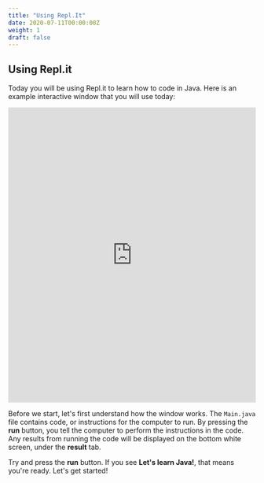 ```yaml
---
title: "Using Repl.It"
date: 2020-07-11T00:00:00Z
weight: 1
draft: false
---
```


## Using Repl.it

Today you will be using Repl.it to learn how to code in Java. Here is an example interactive window that you will use today:

<iframe height="600px" width="100%" src="https://repl.it/@nuevofoundation/JavaBasicsTest?lite=true#Main.java" scrolling="no" frameborder="no" allowtransparency="true" allowfullscreen="true" sandbox="allow-forms allow-pointer-lock allow-popups allow-same-origin allow-scripts allow-modals"></iframe>

Before we start, let's first understand how the window works. The `Main.java` file contains code, or instructions for the computer to run. By pressing the <b>run</b> button, you tell the computer to perform the instructions in the code. Any results from running the code will be displayed on the bottom white screen, under the <b>result</b> tab. 

Try and press the <b>run</b> button. If you see <b>Let's learn Java!</b>, that means you're ready. Let's get started!